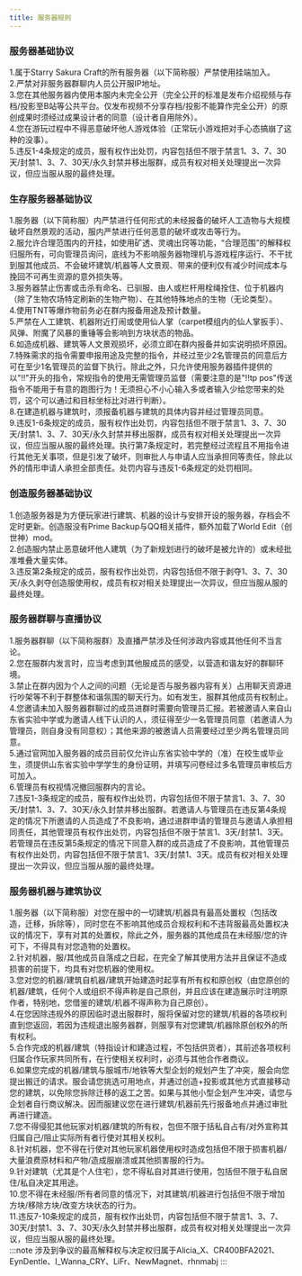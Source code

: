 ```yaml
---
title: 服务器规则
---
```

### 服务器基础协议
1.属于Starry Sakura Craft的所有服务器（以下简称服）严禁使用挂端加入。  
2.严禁对非服务器群聊内人员公开服IP地址。  
3.您在其他服务器内使用本服内未完全公开（完全公开的标准是发布介绍视频与存档/投影至B站等公共平台。仅发布视频不分享存档/投影不能算作完全公开）的原创成果时须经过成果设计者的同意（设计者自用除外）。  
4.您在游玩过程中不得恶意破坏他人游戏体验（正常玩小游戏把对手心态搞崩了这种的没事）。  
5.违反1-4条规定的成员，服有权作出处罚，内容包括但不限于禁言1、3、7、30天/封禁1、3、7、30天/永久封禁并移出服群，成员有权对相关处理提出一次异议，但应当服从服的最终处理。  
### 生存服务器基础协议
1.服务器（以下简称服）内严禁进行任何形式的未经报备的破坏人工造物与大规模破坏自然景观的活动，服内严禁进行任何恶意的破坏或攻击等行为。  
2.服允许合理范围内的开挂，如使用矿透、灵魂出窍等功能，“合理范围”的解释权归服所有，可向管理员询问，底线为不影响服务器物理机与游戏程序运行、不干扰到服其他成员、不会破坏建筑/机器等人文景观、带来的便利仅有减少时间成本与挽回不可再生资源的意外损失等。  
3.服务器禁止伤害或击杀有命名、已驯服、由人或栏杆用栓绳拴住、位于机器内（除了生物农场特定刷新的生物产物）、在其他特殊地点的生物（无论类型）。  
4.使用TNT等爆炸物前务必在群内报备用途及预计数量。  
5.严禁在人工建筑、机器附近打闹或使用仙人掌（carpet模组内的仙人掌扳手）、风弹、附魔了风暴的重锤等会影响到方块状态的物品。  
6.如造成机器、建筑等人文景观损坏，必须立即在群内报备并如实说明损坏原因。  
7.特殊需求的指令需要申报用途及完整的指令，并经过至少2名管理员的同意后方可在至少1名管理员的监督下执行。除此之外，只允许使用服务器插件提供的以"!!"开头的指令，常规指令的使用无需管理员监督（需要注意的是"!!tp pos"传送指令不能用于有意的跑图行为！无须担心不小心输入多或者输入少给您带来的处罚，这个可以通过和目标坐标比对进行判断）。  
8.在建造机器与建筑时，须报备机器与建筑的具体内容并经过管理员同意。  
9.违反1-6条规定的成员，服有权作出处罚，内容包括但不限于禁言1、3、7、30天/封禁1、3、7、30天/永久封禁并移出服群，成员有权对相关处理提出一次异议，但应当服从服的最终处理。执行第7条规定时，若完整经过流程且不用指令进行其他无关事项，但是引发了破坏，则审批人与申请人应当承担同等责任，除此以外的情形申请人承担全部责任。处罚内容与违反1-6条规定的处罚相同。  
### 创造服务器基础协议
1.创造服务器是为方便玩家进行建筑、机器的设计与安排开设的服务器，存档会不定时更新。创造服没有Prime Backup与QQ相关插件，额外加载了World Edit（创世神）mod。  
2.创造服内禁止恶意破坏他人建筑（为了新规划进行的破坏是被允许的）或未经批准堆叠大量实体。  
3.违反第2条规定的成员，服有权作出处罚，内容包括但不限于剥夺1、3、7、30天/永久剥夺创造服使用权，成员有权对相关处理提出一次异议，但应当服从服的最终处理。  
### 服务器群聊与直播协议
1.服务器群聊（以下简称服群）及直播严禁涉及任何涉政内容或其他任何不当言论。  
2.您在服群内发言时，应当考虑到其他服成员的感受，以营造和谐友好的群聊环境。  
3.禁止在群内因为个人之间的问题（无论是否与服务器内容有关）占用聊天资源进行吵架等不利于群整体和谐氛围的聊天行为。如有发生，服群其他成员有权制止。  
4.您邀请未加入服务器群聊过的成员进群时需要向管理员汇报。若被邀请人来自山东省实验中学或为邀请人线下认识的人，须征得至少一名管理员同意（若邀请人为管理员，则自身没有同意权）；其他来源的被邀请人员需要经过至少两名管理员同意。  
5.通过官网加入服务器的成员目前仅允许山东省实验中学的（准）在校生或毕业生，须提供山东省实验中学学生的身份证明，并填写问卷经过多名管理员审核后方可加入。  
6.管理员有权视情况撤回服群内的言论。  
7.违反1-3条规定的成员，服有权作出处罚，内容包括但不限于禁言1、3、7、30天/封禁1、3、7、30天/永久封禁并移出服群。若邀请人与管理员在违反第4条规定的情况下所邀请的人员造成了不良影响，通过进群申请的管理员与邀请人承担相同责任，其他管理员有权作出处罚，内容包括但不限于禁言1、3天/封禁1、3天。若管理员在违反第5条规定的情况下同意入群的成员造成了不良影响，其他管理员有权作出处罚，内容包括但不限于禁言1、3天/封禁1、3天。成员有权对相关处理提出一次异议，但应当服从服的最终处理。  
### 服务器机器与建筑协议
1.服务器（以下简称服）对您在服中的一切建筑/机器具有最高处置权（包括改造，迁移，拆除等），同时您在不影响其他成员合规权利和不违背服最高处置权决议的情况下，享有对其的处置权，除此之外，服务器的其他成员在未经服/您的许可下，不得具有对您造物的处置权。  
2.针对机器，服/其他成员自落成之日起，在完全了解其使用方法并且保证不造成损害的前提下，均具有对您机器的使用权。  
3.您对您的机器/建筑自机器/建筑开始建造时起享有所有权和原创权（由您原创的机器/建筑，任何个人或组织不得声称是自己原创，并且应该在建造展示时注明原作者，特别地，您借鉴的建筑/机器不得声称为自己原创）。  
4.在您因除违规外的原因临时退出服群时，服将保留对您的建筑/机器的各项权利直到您返回，若因为违规退出服务器群，则服享有对您建筑/机器除原创权外的所有权利。  
5.合作完成的机器/建筑（特指设计和建造过程，不包括供货者），其前述各项权利归属合作玩家共同所有，在行使相关权利时，必须与其他合作者商议。  
6.如果您完成的机器/建筑与服城市/地铁等大型企划的规划产生了冲突，服会向您提出搬迁的请求。服会请您挑选可用地点，并通过创造+投影或其他方式直接移动您的建筑，以免除您拆除迁移的返工之苦。如果与其他小型企划产生冲突，请您与企划者自行商议解决。因而服建议您在进行建筑/机器前先行报备地点并通过审批再进行建造。  
7.您不得侵犯其他玩家对机器/建筑的所有权，包但不限于括私自占有/对外宣称其归属自己/阻止实际所有者行使对其相关权利。  
8.针对机器，您不得在行使对其他玩家机器使用权时造成包括但不限于损害机器/大量浪费原材料和产物/造成服崩溃或其他损害服的行为。  
9.针对建筑（尤其是个人住宅），您不得私自对其进行使用，包括但不限于私自居住/私自决定其用途。  
10.您不得在未经服/所有者同意的情况下，对其建筑/机器进行包括但不限于增加方块/移除方块/改变方块状态的行为。  
11.违反7-10条规定的成员，服有权作出处罚，内容包括但不限于禁言1、3、7、30天/封禁1、3、7、30天/永久封禁并移出服群，成员有权对相关处理提出一次异议，但应当服从服的最终处理。  
:::note
涉及到争议的最高解释权与决定权归属于Alicia_X、CR400BFA2021、EynDentle、I_Wanna_CRY、LiFr、NewMagnet、rhnmabj
:::